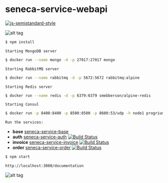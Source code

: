 # seneca-service-webapi

[![js-semistandard-style](https://cdn.rawgit.com/flet/semistandard/master/badge.svg)](https://github.com/Flet/semistandard)

![alt tag](https://github.com/FernandoCagale/seneca-service-webapi/blob/master/img/WebAPI.png)

```sh
$ npm install
```

`Starting MongoDB server`

```sh
$ docker run --name mongo -d -p 27017:27017 mongo
```

`Starting RabbitMQ server`

```sh
$ docker run --name rabbitmq -d -p 5672:5672 rabbitmq:alpine
```

`Starting Redis server`

```sh
$ docker run --name redis -d -p 6379:6379 smebberson/alpine-redis
```

`Starting Consul`

```sh
$ docker run -p 8400:8400 -p 8500:8500 -p 8600:53/udp -h node1 progrium/consul -server -bootstrap`
```

`Run the services:`

* **base** [seneca-service-base](https://github.com/FernandoCagale/seneca-service-base)
* **auth** [seneca-service-auth](https://github.com/FernandoCagale/seneca-service-auth) [![Build Status][travis-badge-auth]][travis-url-auth]
* **invoice** [seneca-service-invoice](https://github.com/FernandoCagale/seneca-service-invoice) [![Build Status][travis-badge-invoice]][travis-url-invoice]
* **order** [seneca-service-order](https://github.com/FernandoCagale/seneca-service-order) [![Build Status][travis-badge-order]][travis-url-order]

```sh
$ npm start
```

`http://localhost:3000/documentation`

![alt tag](https://github.com/FernandoCagale/seneca-service-webapi/blob/master/img/DocumentationAPI.png)

[travis-badge-auth]: https://travis-ci.org/FernandoCagale/seneca-service-auth.svg?branch=master
[travis-url-auth]: https://travis-ci.org/FernandoCagale/seneca-service-auth

[travis-badge-order]: https://travis-ci.org/FernandoCagale/seneca-service-order.svg?branch=master
[travis-url-order]: https://travis-ci.org/FernandoCagale/seneca-service-order

[travis-badge-invoice]: https://travis-ci.org/FernandoCagale/seneca-service-invoice.svg?branch=master
[travis-url-invoice]: https://travis-ci.org/FernandoCagale/seneca-service-invoice